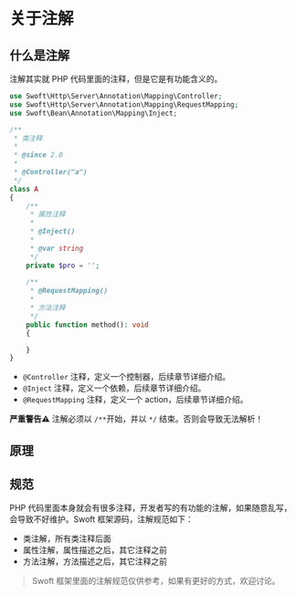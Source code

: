 # 关于注解

## 什么是注解

注解其实就 PHP 代码里面的注释，但是它是有功能含义的。

```php
use Swoft\Http\Server\Annotation\Mapping\Controller;
use Swoft\Http\Server\Annotation\Mapping\RequestMapping;
use Swoft\Bean\Annotation\Mapping\Inject;

/**
 * 类注释
 *
 * @since 2.0
 * 
 * @Controller("a")
 */
class A
{
    /**
     * 属性注释
     *
     * @Inject()
     *
     * @var string
     */
    private $pro = '';
    
    /**
     * @RequestMapping()
     * 
     * 方法注释
     */
    public function method(): void
    {

    }
}
```

- `@Controller` 注释，定义一个控制器，后续章节详细介绍。
- `@Inject` 注释，定义一个依赖，后续章节详细介绍。
- `@RequestMapping` 注释，定义一个 action，后续章节详细介绍。

<p class="tip">
    <strong>严重警告⚠️</strong> 注解必须以 <code>/**</code>开始，并以 <code>*/</code> 结束。否则会导致无法解析！
</p>

## 原理

## 规范

PHP 代码里面本身就会有很多注释，开发者写的有功能的注解，如果随意乱写，会导致不好维护。Swoft 框架源码，注解规范如下：

- 类注解，所有类注释后面
- 属性注解，属性描述之后，其它注释之前
- 方法注解，方法描述之后，其它注释之前

> Swoft 框架里面的注解规范仅供参考，如果有更好的方式，欢迎讨论。
